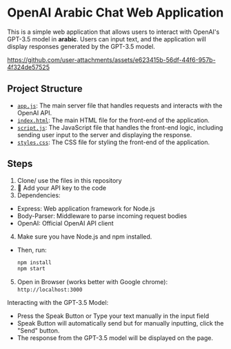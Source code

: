 # OpenAI Arabic Chat Web Application

This is a simple web application that allows users to interact with OpenAI's GPT-3.5 model in **arabic**. Users can input text, and the application will display responses generated by the GPT-3.5 model.


https://github.com/user-attachments/assets/e623415b-56df-44f6-957b-4f324de57525


## Project Structure

- [`app.js`](./app.js): The main server file that handles requests and interacts with the OpenAI API.
- [`index.html`](./index.html): The main HTML file for the front-end of the application.
- [`script.js`](./script.js): The JavaScript file that handles the front-end logic, including sending user input to the server and displaying the response.
- [`styles.css`](./styles.css): The CSS file for styling the front-end of the application.

## Steps
1. Clone/ use the files in this repository
2. 🔑 Add your API key to the code
3. Dependencies:
- Express: Web application framework for Node.js
- Body-Parser: Middleware to parse incoming request bodies
- OpenAI: Official OpenAI API client
4. Make sure you have Node.js and npm installed.
- Then, run:
  ```bash
  npm install
  npm start
  ```
5. Open in Browser (works better with Google chrome):
``` http://localhost:3000 ```

Interacting with the GPT-3.5 Model: 
- Press the Speak Button or Type your text manually in the input field
- Speak Button will automatically send but for manually inputting, click the "Send" button.
- The response from the GPT-3.5 model will be displayed on the page.


